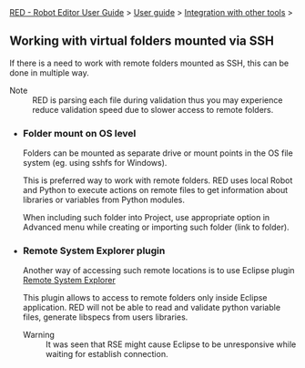 <html>
<head>
<link href="PLUGINS_ROOT/org.robotframework.ide.eclipse.main.plugin.doc.user/help/style.css" rel="stylesheet" type="text/css"/>
</head>
<body>
<a href="..\..\index.html">RED - Robot Editor User Guide</a> &gt; <a href="..\user_guide.html">User guide</a> &gt; <a href="..\tools_integration.html">Integration with other tools</a> &gt; 
	<h2>Working with virtual folders mounted via SSH</h2>
<p>If there is a need to work with remote folders mounted as SSH,
		this can be done in multiple way.</p>
<dl class="note">
<dt>Note</dt>
<dd>RED is parsing each file during validation thus you may
			experience reduce validation speed due to slower access to remote
			folders.</dd>
</dl>
<ul>
<li>
<h3>Folder mount on OS level</h3>
<p>Folders can be mounted as separate drive or mount points in
				the OS file system (eg. using sshfs for Windows).</p>
<p>This is preferred way to work with remote folders. RED uses
				local Robot and Python to execute actions on remote files to get
				information about libraries or variables from Python modules.</p>
<p>When including such folder into Project, use appropriate
				option in Advanced menu while creating or importing such folder
				(link to folder).</p>
</li>
<li>
<h3>Remote System Explorer plugin</h3>
<p>
				Another way of accessing such remote locations is to use Eclipse
				plugin <a class="external" href="https://marketplace.eclipse.org/content/remote-system-explorer-ssh-telnet-ftp-and-dstore-protocols" target="_blank">
					Remote System Explorer</a>
</p>
<p>This plugin allows to access to remote folders only inside
				Eclipse application. RED will not be able to read and validate
				python variable files, generate libspecs from users libraries.</p>
<dl class="warning">
<dt>Warning</dt>
<dd>It was seen that RSE might cause Eclipse to be unresponsive
					while waiting for establish connection.</dd>
</dl>
</li>
</ul>
</body>
</html>